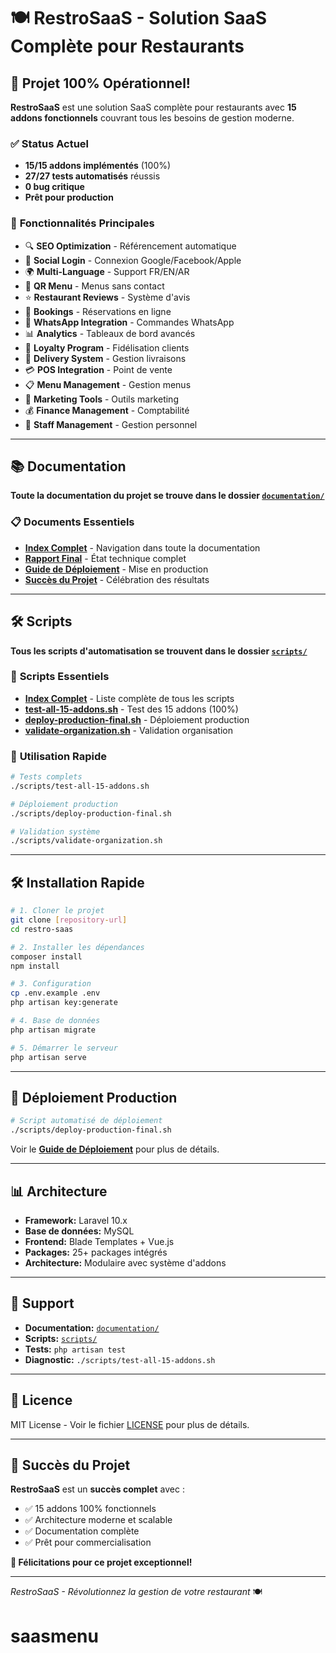 # 🍽️ RestroSaaS - Solution SaaS Complète pour Restaurants

## 🎉 **Projet 100% Opérationnel!**

**RestroSaaS** est une solution SaaS complète pour restaurants avec **15 addons fonctionnels** couvrant tous les besoins de gestion moderne.

### ✅ **Status Actuel**
- **15/15 addons implémentés** (100%)
- **27/27 tests automatisés** réussis
- **0 bug critique**
- **Prêt pour production**

### 🚀 **Fonctionnalités Principales**
- 🔍 **SEO Optimization** - Référencement automatique
- 👤 **Social Login** - Connexion Google/Facebook/Apple
- 🌍 **Multi-Language** - Support FR/EN/AR
- 📱 **QR Menu** - Menus sans contact
- ⭐ **Restaurant Reviews** - Système d'avis
- 📅 **Bookings** - Réservations en ligne
- 💬 **WhatsApp Integration** - Commandes WhatsApp
- 📊 **Analytics** - Tableaux de bord avancés
- 🎁 **Loyalty Program** - Fidélisation clients
- 🚚 **Delivery System** - Gestion livraisons
- 💳 **POS Integration** - Point de vente
- 📋 **Menu Management** - Gestion menus
- 📢 **Marketing Tools** - Outils marketing
- 💰 **Finance Management** - Comptabilité
- 👥 **Staff Management** - Gestion personnel

---

## 📚 **Documentation**

**Toute la documentation du projet se trouve dans le dossier [`documentation/`](./documentation/)**

### 📋 **Documents Essentiels**
- **[Index Complet](./documentation/INDEX_DOCUMENTATION_COMPLETE.md)** - Navigation dans toute la documentation
- **[Rapport Final](./documentation/FINAL_ADDONS_REPORT.md)** - État technique complet
- **[Guide de Déploiement](./documentation/DEPLOYMENT_GUIDE_PRODUCTION.md)** - Mise en production
- **[Succès du Projet](./documentation/README-FINAL-SUCCESS.md)** - Célébration des résultats

---

## 🛠️ **Scripts**

**Tous les scripts d'automatisation se trouvent dans le dossier [`scripts/`](./scripts/)**

### 🚀 **Scripts Essentiels**
- **[Index Complet](./scripts/INDEX_SCRIPTS_COMPLETE.md)** - Liste complète de tous les scripts
- **[test-all-15-addons.sh](./scripts/test-all-15-addons.sh)** - Test des 15 addons (100%)
- **[deploy-production-final.sh](./scripts/deploy-production-final.sh)** - Déploiement production
- **[validate-organization.sh](./scripts/validate-organization.sh)** - Validation organisation

### 🎯 **Utilisation Rapide**
```bash
# Tests complets
./scripts/test-all-15-addons.sh

# Déploiement production
./scripts/deploy-production-final.sh

# Validation système
./scripts/validate-organization.sh
```

---

## 🛠️ **Installation Rapide**

```bash
# 1. Cloner le projet
git clone [repository-url]
cd restro-saas

# 2. Installer les dépendances
composer install
npm install

# 3. Configuration
cp .env.example .env
php artisan key:generate

# 4. Base de données
php artisan migrate

# 5. Démarrer le serveur
php artisan serve
```

---

## 🎯 **Déploiement Production**

```bash
# Script automatisé de déploiement
./scripts/deploy-production-final.sh
```

Voir le **[Guide de Déploiement](./documentation/DEPLOYMENT_GUIDE_PRODUCTION.md)** pour plus de détails.

---

## 📊 **Architecture**

- **Framework:** Laravel 10.x
- **Base de données:** MySQL
- **Frontend:** Blade Templates + Vue.js
- **Packages:** 25+ packages intégrés
- **Architecture:** Modulaire avec système d'addons

---

## 🤝 **Support**

- **Documentation:** [`documentation/`](./documentation/)
- **Scripts:** [`scripts/`](./scripts/)
- **Tests:** `php artisan test`
- **Diagnostic:** `./scripts/test-all-15-addons.sh`

---

## 📝 **Licence**

MIT License - Voir le fichier [LICENSE](./LICENSE) pour plus de détails.

---

## 🎉 **Succès du Projet**

**RestroSaaS** est un **succès complet** avec :
- ✅ 15 addons 100% fonctionnels
- ✅ Architecture moderne et scalable
- ✅ Documentation complète
- ✅ Prêt pour commercialisation

**🚀 Félicitations pour ce projet exceptionnel!**

---

*RestroSaaS - Révolutionnez la gestion de votre restaurant* 🍽️
# saasmenu
